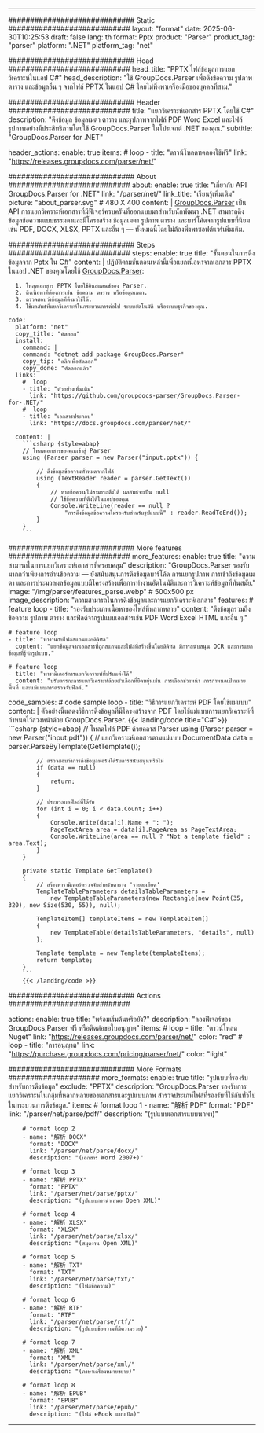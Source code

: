 


---
############################# Static ############################
layout: "format"
date:  2025-06-30T10:25:53
draft: false
lang: th
format: Pptx
product: "Parser"
product_tag: "parser"
platform: ".NET"
platform_tag: "net"

############################# Head ############################
head_title: "PPTX ไฟล์ข้อมูลการแยกวิเคราะห์ในแอป C#"
head_description: "ใช้ GroupDocs.Parser เพื่อดึงข้อความ รูปภาพ ตาราง และข้อมูลอื่น ๆ จากไฟล์ PPTX ในแอป C# โดยไม่พึ่งพาเครื่องมือของบุคคลที่สาม."

############################# Header ############################
title: "แยกวิเคราะห์เอกสาร PPTX โดยใช้ C#" 
description: "ดึงข้อมูล ข้อมูลเมตา ตาราง และรูปภาพจากไฟล์ PDF Word Excel และไฟล์รูปภาพอย่างมีประสิทธิภาพโดยใช้ GroupDocs.Parser ในโปรเจกต์ .NET ของคุณ."
subtitle: "GroupDocs.Parser for .NET" 

header_actions:
  enable: true
  items:
    #  loop
    - title: "ดาวน์โหลดทดลองใช้ฟรี"
      link: "https://releases.groupdocs.com/parser/net/"
      
############################# About ############################
about:
    enable: true
    title: "เกี่ยวกับ API GroupDocs.Parser for .NET"
    link: "/parser/net/"
    link_title: "เรียนรู้เพิ่มเติม"
    picture: "about_parser.svg" # 480 X 400
    content: |
       [GroupDocs.Parser](/parser/net/) เป็น API การแยกวิเคราะห์เอกสารที่มีฟีเจอร์ครบครันที่ออกแบบมาสำหรับนักพัฒนา .NET สามารถดึงข้อมูลข้อความแบบธรรมดาและมีโครงสร้าง ข้อมูลเมตา รูปภาพ ตาราง และบาร์โค้ดจากรูปแบบที่นิยม เช่น PDF, DOCX, XLSX, PPTX และอื่น ๆ — ทั้งหมดนี้โดยไม่ต้องพึ่งพาซอฟต์แวร์เพิ่มเติม.

############################# Steps ############################
steps:
    enable: true
    title: "ขั้นตอนในการดึงข้อมูลจาก Pptx ใน C#"
    content: |
      ปฏิบัติตามขั้นตอนเหล่านี้เพื่อแยกเนื้อหาจากเอกสาร PPTX ในแอป .NET ของคุณโดยใช้ [GroupDocs.Parser](/parser/net/):
      
      1. โหลดเอกสาร PPTX โดยใช้อินสแตนซ์ของ Parser.
      2. ดึงเนื้อหาที่ต้องการเช่น ข้อความ ตาราง หรือข้อมูลเมตา.
      3. ตรวจสอบว่าข้อมูลที่ดึงมาใช้ได้.
      4. ใช้ผลลัพธ์ที่แยกวิเคราะห์ในกระบวนการต่อไป ระบบอัตโนมัติ หรือระบบธุรกิจของคุณ.
   
    code:
      platform: "net"
      copy_title: "คัดลอก"
      install:
        command: |
        command: "dotnet add package GroupDocs.Parser"
        copy_tip: "คลิกเพื่อคัดลอก"
        copy_done: "คัดลอกแล้ว"
      links:
        #  loop
        - title: "ตัวอย่างเพิ่มเติม"
          link: "https://github.com/groupdocs-parser/GroupDocs.Parser-for-.NET/"
        #  loop
        - title: "เอกสารประกอบ"
          link: "https://docs.groupdocs.com/parser/net/"
          
      content: |
        ```csharp {style=abap}
        // โหลดเอกสารของคุณเข้าสู่ Parser
        using (Parser parser = new Parser("input.pptx")) {

            // ดึงข้อมูลข้อความทั้งหมดจากไฟล์
            using (TextReader reader = parser.GetText()) 
            {
                // หากข้อความไม่สามารถดึงได้ ผลลัพธ์จะเป็น null
                // ใช้ข้อความที่ดึงได้ในแอปของคุณ
                Console.WriteLine(reader == null ? 
                    "การดึงข้อมูลข้อความไม่รองรับสำหรับรูปแบบนี้" : reader.ReadToEnd());
            }
        }
        ```  

############################# More features ############################
more_features:
  enable: true
  title: "ความสามารถในการแยกวิเคราะห์เอกสารที่ครอบคลุม"
  description: "GroupDocs.Parser รองรับมากกว่าเพียงการอ่านข้อความ — ยังสนับสนุนการดึงข้อมูลบาร์โค้ด การแยกรูปภาพ การเข้าถึงข้อมูลเมตา และการประมวลผลข้อมูลแบบมีโครงสร้างเพื่อการทำงานอัตโนมัติและการวิเคราะห์ข้อมูลที่ทันสมัย."
  image: "/img/parser/features_parse.webp" # 500x500 px
  image_description: "ความสามารถในการดึงข้อมูลและการแยกวิเคราะห์เอกสาร"
  features:
    # feature loop
    - title: "รองรับประเภทเนื้อหาของไฟล์ที่หลากหลาย"
      content: "ดึงข้อมูลรวมถึงข้อความ รูปภาพ ตาราง และฟิลด์จากรูปแบบเอกสารเช่น PDF Word Excel HTML และอื่น ๆ."

    # feature loop
    - title: "ทำงานกับไฟล์สแกนและดิจิทัล"
      content: "แยกข้อมูลจากเอกสารที่ถูกสแกนและไฟล์ที่สร้างขึ้นโดยดิจิทัล มีการสนับสนุน OCR และการแยกข้อมูลที่รู้จักรูปแบบ."

    # feature loop
    - title: "พารามิเตอร์การแยกวิเคราะห์ที่ปรับแต่งได้"
      content: "ปรับตรรกะการแยกวิเคราะห์ด้วยตัวเลือกที่ยืดหยุ่นเช่น การเลือกช่วงหน้า การกำหนดเป้าหมายพื้นที่ และแม่แบบการตรวจจับฟิลด์."
      
  code_samples:
    # code sample loop
    - title: "วิธีการแยกวิเคราะห์ PDF โดยใช้แม่แบบ"
      content: |
        ตัวอย่างนี้แสดงวิธีการดึงข้อมูลที่มีโครงสร้างจาก PDF โดยใช้แม่แบบการแยกวิเคราะห์ที่กำหนดไว้ล่วงหน้าด้วย GroupDocs.Parser.
        {{< landing/code title="C#">}}
        ```csharp {style=abap}
        //  โหลดไฟล์ PDF ด้วยคลาส Parser
        using (Parser parser = new Parser("input.pdf"))
        {
            // แยกวิเคราะห์เอกสารตามแม่แบบ
            DocumentData data = parser.ParseByTemplate(GetTemplate());

            // ตรวจสอบว่าการดึงข้อมูลฟอร์มได้รับการสนับสนุนหรือไม่
            if (data == null)
            {
                return;
            }

            // ประมวลผลฟิลด์ที่ได้รับ
            for (int i = 0; i < data.Count; i++)
            {
                Console.Write(data[i].Name + ": ");
                PageTextArea area = data[i].PageArea as PageTextArea;
                Console.WriteLine(area == null ? "Not a template field" : area.Text);
            }
        }

        private static Template GetTemplate()
        {
            // สร้างพารามิเตอร์ตรวจจับสำหรับตาราง 'รายละเอียด'
            TemplateTableParameters detailsTableParameters = 
                new TemplateTableParameters(new Rectangle(new Point(35, 320), new Size(530, 55)), null);

            TemplateItem[] templateItems = new TemplateItem[]
            {
                new TemplateTable(detailsTableParameters, "details", null)
            };

            Template template = new Template(templateItems);
            return template;
        }
        ```
        {{< /landing/code >}}


############################# Actions ############################

actions:
  enable: true
  title: "พร้อมเริ่มต้นหรือยัง?"
  description: "ลองฟีเจอร์ของ GroupDocs.Parser ฟรี หรือติดต่อขอใบอนุญาต"
  items:
    #  loop
    - title: "ดาวน์โหลด Nuget"
      link: "https://releases.groupdocs.com/parser/net/"
      color: "red"
        #  loop
    - title: "การอนุญาต"
      link: "https://purchase.groupdocs.com/pricing/parser/net/"
      color: "light"


############################# More Formats #####################
more_formats:
    enable: true
    title: "รูปแบบที่รองรับสำหรับการดึงข้อมูล"
    exclude: "PPTX"
    description: "GroupDocs.Parser รองรับการแยกวิเคราะห์ในกลุ่มที่หลากหลายของเอกสารและรูปแบบภาพ สำรวจประเภทไฟล์ที่รองรับที่ใช้กันทั่วไปในกระบวนการดึงข้อมูล."
    items: 
        # format loop 1
        - name: "解析 PDF"
          format: "PDF"
          link: "/parser/net/parse/pdf/"
          description: "(รูปแบบเอกสารแบบพกพา)"
          
        # format loop 2
        - name: "解析 DOCX"
          format: "DOCX"
          link: "/parser/net/parse/docx/"
          description: "(เอกสาร Word 2007+)"
          
        # format loop 3
        - name: "解析 PPTX"
          format: "PPTX"
          link: "/parser/net/parse/pptx/"
          description: "(รูปแบบการนำเสนอ Open XML)"
          
        # format loop 4
        - name: "解析 XLSX"
          format: "XLSX"
          link: "/parser/net/parse/xlsx/"
          description: "(สมุดงาน Open XML)"
          
        # format loop 5
        - name: "解析 TXT"
          format: "TXT"
          link: "/parser/net/parse/txt/"
          description: "(ไฟล์ข้อความ)"
          
        # format loop 6
        - name: "解析 RTF"
          format: "RTF"
          link: "/parser/net/parse/rtf/"
          description: "(รูปแบบข้อความที่มีความรวย)"
          
        # format loop 7
        - name: "解析 XML"
          format: "XML"
          link: "/parser/net/parse/xml/"
          description: "(ภาษาเครื่องหมายขยาย)"
          
        # format loop 8
        - name: "解析 EPUB"
          format: "EPUB"
          link: "/parser/net/parse/epub/"
          description: "(ไฟล์ eBook แบบเปิด)"
         
          

---